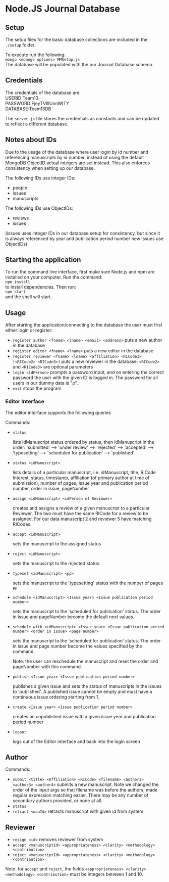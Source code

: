 # Node.JS Journal Database

## Setup
The setup files for the basic database collections are included in the `./setup` folder.

To execute run the following:  
`mongo <monogo options> MMSetup.js`  
The database will be populated with the our Journal Database schema.

## Credentials
The credentials of the database are:  
USERID:Team13  
PASSWORD:FjeyTVIlIUnnWtTY  
DATABASE:Team13DB

The `server.js` file stores the credentials as constants and can be updated to reflect a different database.

## Notes about IDs
Due to the usage of the database where user login by id number and referencing manuscripts by id number, instead of using the default MongoDB ObjectID actual integers are set instead. This also enforces consistency when setting up our database.

The following IDs use integer IDs:
* people
* issues
* manuscripts

The following IDs use ObjectIDs:
* reviews
* issues

(issues uses integer IDs in our database setup for consistency, but since it is always referenced by year and publication period number new issues use ObjectIDs)

## Starting the application

To run the command line interface, first make sure Node.js and npm are installed on your computer. Run the command:  
`npm install`  
to install dependencies. Then run:  
`npm start`  
and the shell will start.

## Usage
After starting the application/connecting to the database the user must first either login or register:

* `register author <fname> <lname> <email> <address>` puts a new author in the database
* `register editor <fname> <lname>` puts a new editor in the database
* `register reviewer <fname> <lname> <affiliation> <RICode1> [<RICode2> <RICode3>]` puts a new reviewer in the database; `<RICode2>` and `<RICode3>` are optional parameters
* `login <idPerson>` prompts a password input, and on entering the correct password the user with the given ID is logged in. The password for all users in our dummy data is "p".
* `exit` stops the program


### Editor Interface
The editor interface supports the following queries

Commands:
* `status`

  lists idManuscript status ordered by status, then idManuscript in the order:
  'submitted' --> 'under review' --> 'rejected' --> 'accepted' --> 'typesetting' --> 'scheduled for publication' --> 'published'
* `status <idManuscript>`

  lists details of a particular manuscript, i.e.
  idManuscript, title, RICode Interest, status, timestamp, affiliation (of primary author at time of submission), number of pages, Issue year and publication period number, order in issue, pageNumber
* `assign <idManuscript> <idPerson of Reviewer>`

  creates and assigns a review of a given manuscript to a particular Reviewer. The two must have the same RICode for a review to be assigned. For our data manuscript 2 and reviewer 5 have matching RICodes.
* `accept <idManuscript>`

  sets the manuscript to the assigned status
* `reject <idManuscript>`

  sets the manuscript to the rejected status
* `typeset <idManuscript> <pp>`

  sets the manuscript to the 'typesetting' status with the number of pages `pp`
* `schedule <idManuscript> <Issue year> <Issue publication period number>`

  sets the manuscript to the 'scheduled for publication' status. The order in issue and pageNumber become the default next values.
* `schedule with <idManuscript> <Issue_year> <Issue publication period number> <order in issue> <page number>`

  sets the manuscript to the 'scheduled for publication' status. The order in issue and page number become the values specified by the command.

  Note: the user can reschedule the manuscript and reset the order and pageNumber with this command.
* `publish <Issue year> <Issue publication period number>`

  publishes a given issue and sets the status of manuscripts in the issues to 'published'. A published issue cannot be empty and must have a continuous issue ordering starting from 1.
* `create <Issue year> <Issue publication period number>`

  creates an unpublished issue with a given issue year and publication period number
* `logout`

  logs out of the Editor interface and back into the login screen

## Author

Commands:
* `submit <title> <Affiliation> <RICode> <filename> <author2> <author3> <author4>` submits a new manuscript. Note we changed the order of the input args so that filename was before the authors; made regular expression matching easier. There may be any number of secondary authors provided, or none at all.
* `status`
* `retract <manId>` retracts manuscript with given id from system

## Reviewer
* `resign <id>` removes reviewer from system
* `accept <manuscriptId> <appropriateness> <clarity> <methodology> <contribution>`
* `reject <manuscriptId> <appropriateness> <clarity> <methodology> <contribution>`

Note: for `accept` and `reject`, the fields   `<appropriateness> <clarity> <methodology> <contribution>` must be integers between 1 and 10.
